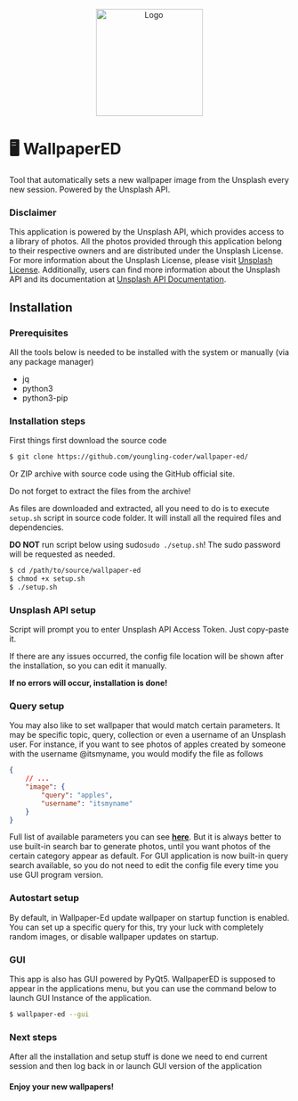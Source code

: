 <p align="center">
  <img width=192 src="https://github.com/youngling-coder/wallpaper-ed/assets/142408709/1fd235db-ad18-4ae5-bbd1-7747650b57a8" alt="Logo"/>
</p>

# 🖥️ WallpaperED

Tool that automatically sets a new wallpaper image from the Unsplash every new session. Powered by the Unsplash API.

### Disclaimer

This application is powered by the Unsplash API, which provides access to a library of photos. All the photos provided through this application belong to their respective owners and are distributed under the Unsplash License. For more information about the Unsplash License, please visit [Unsplash License](https://unsplash.com/license
). Additionally, users can find more information about the Unsplash API and its documentation at [Unsplash API Documentation](https://unsplash.com/documentation
).

## Installation

### Prerequisites

All the tools below is needed to be installed with the system or manually (via any package manager)
- jq
- python3
- python3-pip

### Installation steps

First things first download the source code

```sh
$ git clone https://github.com/youngling-coder/wallpaper-ed/
```

Or ZIP archive with source code using the GitHub official site.

Do not forget to extract the files from the archive!

As files are downloaded and extracted, all you need to do is to execute ```setup.sh``` script in source code folder. It will install all the required files and dependencies.


**DO NOT** run script below using sudo```sudo ./setup.sh```! The sudo password will be requested as needed.
```sh
$ cd /path/to/source/wallpaper-ed
$ chmod +x setup.sh
$ ./setup.sh
```
### Unsplash API setup
Script will prompt you to enter Unsplash API Access Token. Just copy-paste it.

If there are any issues occurred, the config file location will be shown after the installation, so you can edit it manually. 

**If no errors will occur, installation is done!**

### Query setup

You may also like to set wallpaper that would match certain parameters. It may be specific topic,
query, collection or even a username of an Unsplash user. For instance, if you want to see photos
of apples created by someone with the username @itsmyname, you would modify the file as follows

```json
{
    // ...
    "image": {
        "query": "apples",
        "username": "itsmyname"
    }
}
```

Full list of available parameters you can see **[here](https://unsplash.com/documentation#get-a-random-photo)**.
But it is always better to use built-in search bar to generate photos, until you want photos of the certain category appear as default.
For GUI application is now built-in query search available, so you do not need to edit the config 
file every time you use GUI program version.
### Autostart setup

By default, in Wallpaper-Ed  update wallpaper on startup function is enabled. You can set up a specific query for this, try your luck with completely random images, or disable wallpaper updates on startup.
### GUI

This app is also has GUI powered by PyQt5. WallpaperED is supposed to appear in the applications menu, 
but you can use the command below to launch GUI Instance of the application.

```sh
$ wallpaper-ed --gui
```

### Next steps

After all the installation and setup stuff is done we need to end current session and then log back in or launch GUI version of the application

#### Enjoy your new wallpapers!
